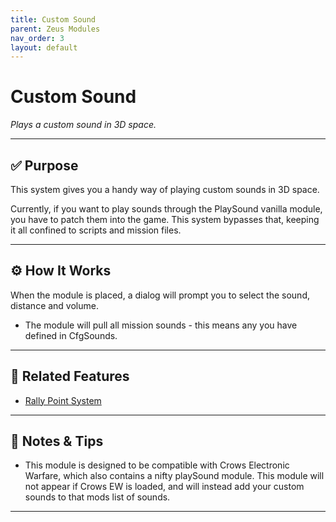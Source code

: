 ```yaml
---
title: Custom Sound        
parent: Zeus Modules
nav_order: 3
layout: default
---
```


# Custom Sound

*Plays a custom sound in 3D space.*

---

## ✅ Purpose

This system gives you a handy way of playing custom sounds in 3D space.

Currently, if you want to play sounds through the PlaySound vanilla module, you have to patch them into the game. This system bypasses that, keeping it all confined to scripts and mission files.


---

## ⚙️ How It Works

When the module is placed, a dialog will prompt you to select the sound, distance and volume.

- The module will pull all mission sounds - this means any you have defined in CfgSounds.

---

## 🔁 Related Features

- [Rally Point System](rally.md)

---

## 🧪 Notes & Tips

- This module is designed to be compatible with Crows Electronic Warfare, which also contains a nifty playSound module. This module will not appear if Crows EW is loaded, and will instead add your custom sounds to that mods list of sounds.


---

